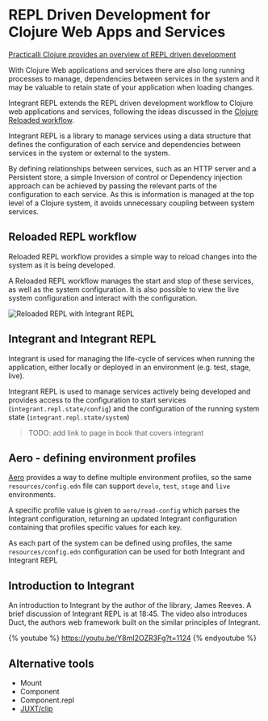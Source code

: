 # REPL Driven Development for Clojure Web Apps and Services

[Practicalli Clojure provides an overview of REPL driven development](https://practical.li/clojure/repl-driven-devlopment.html)

With Clojure Web applications and services there are also long running processes to manage, dependencies between services in the system and it may be valuable to retain state of your application when loading changes.

Integrant REPL extends the REPL driven development workflow to Clojure web applications and services, following the ideas discussed in the [Clojure Reloaded workflow](https://cognitect.com/blog/2013/06/04/clojure-workflow-reloaded).

Integrant REPL is a library to manage services using a data structure that defines the configuration of each service and dependencies between services in the system or external to the system.

By defining relationships between services, such as an HTTP server and a Persistent store, a simple Inversion of control or Dependency injection approach can be achieved by passing the relevant parts of the configuration to each service.  As this is information is managed at the top level of a Clojure system, it avoids unnecessary coupling between system services.


## Reloaded REPL workflow
Reloaded REPL workflow provides a simple way to reload changes into the system as it is being developed.

A Reloaded REPL workflow manages the start and stop of these services, as well as the system configuration.  It is also possible to view the live system configuration and interact with the configuration.

![Reloaded REPL with Integrant REPL](https://raw.githubusercontent.com/practicalli/graphic-design/live/clojure-webapps/clojure-repl-driven-development-reloaded-repl-concept.png)

## Integrant and Integrant REPL

Integrant is used for managing the life-cycle of services when running the application, either locally or deployed in an environment (e.g. test, stage, live).

Integrant REPL is used to manage services actively being developed and provides access to the configuration to start services (`integrant.repl.state/config`) and the configuration of the running system state (`integrant.repl.state/system`)

> TODO: add link to page in book that covers integrant


## Aero - defining environment profiles

[Aero](https://github.com/juxt/aero) provides a way to define multiple environment profiles, so the same `resources/config.edn` file can support `develo`, `test`, `stage` and `live` environments.

A specific profile value is given to `aero/read-config` which parses the Integrant configuration, returning an updated Integrant configuration containing that profiles specific values for each key.

As each part of the system can be defined using profiles, the same `resources/config.edn` configuration can be used for both Integrant and Integrant REPL


## Introduction to Integrant

An introduction to Integrant by the author of the library, James Reeves. A brief discussion of Integrant REPL is at 18:45. The video also introduces Duct, the authors web framework built on the similar principles of Integrant.

{% youtube %}
https://youtu.be/Y8mI2OZR3Fg?t=1124
{% endyoutube %}


## Alternative tools

* Mount
* Component
* Component.repl
* [JUXT/clip](https://github.com/juxt/clip)

